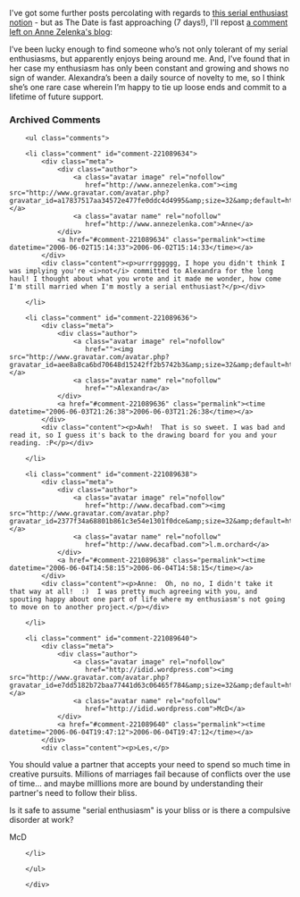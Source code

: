  <p>I've got some further posts percolating with regards to <a href="http://decafbad.com/blog/2006/05/26/confessions-of-a-serial-enthusiast">this serial enthusiast notion</a> - but as The Date is fast approaching (7 days!), I'll repost <a href="http://www.annezelenka.com/2006/06/serial-enthusiasms-and-enduring-passions#comment-435">a comment left on Anne Zelenka's blog</a>:</p>
 <p>I&#8217;ve been lucky enough to find someone who&#8217;s not only tolerant of my serial enthusiasms, but apparently enjoys being around me. And, I&#8217;ve found that in her case my enthusiasm has only been constant and growing and shows no sign of wander. Alexandra&#8217;s been a daily source of novelty to me, so I think she&#8217;s one rare case wherein I&#8217;m happy to tie up loose ends and commit to a lifetime of future support.</p>

<div id="comments" class="comments archived-comments">
            <h3>Archived Comments</h3>
            
        <ul class="comments">
            
        <li class="comment" id="comment-221089634">
            <div class="meta">
                <div class="author">
                    <a class="avatar image" rel="nofollow" 
                       href="http://www.annezelenka.com"><img src="http://www.gravatar.com/avatar.php?gravatar_id=a17837517aa34572e477fe0ddc4d4995&amp;size=32&amp;default=http://mediacdn.disqus.com/1320279820/images/noavatar32.png"/></a>
                    <a class="avatar name" rel="nofollow" 
                       href="http://www.annezelenka.com">Anne</a>
                </div>
                <a href="#comment-221089634" class="permalink"><time datetime="2006-06-02T15:14:33">2006-06-02T15:14:33</time></a>
            </div>
            <div class="content"><p>urrrgggggg, I hope you didn't think I was implying you're <i>not</i> committed to Alexandra for the long haul! I thought about what you wrote and it made me wonder, how come I'm still married when I'm mostly a serial enthusiast?</p></div>
            
        </li>
    
        <li class="comment" id="comment-221089636">
            <div class="meta">
                <div class="author">
                    <a class="avatar image" rel="nofollow" 
                       href=""><img src="http://www.gravatar.com/avatar.php?gravatar_id=aee8a8ca6bd70648d15242ff2b5742b3&amp;size=32&amp;default=http://mediacdn.disqus.com/1320279820/images/noavatar32.png"/></a>
                    <a class="avatar name" rel="nofollow" 
                       href="">Alexandra</a>
                </div>
                <a href="#comment-221089636" class="permalink"><time datetime="2006-06-03T21:26:38">2006-06-03T21:26:38</time></a>
            </div>
            <div class="content"><p>Awh!  That is so sweet. I was bad and read it, so I guess it's back to the drawing board for you and your reading. :P</p></div>
            
        </li>
    
        <li class="comment" id="comment-221089638">
            <div class="meta">
                <div class="author">
                    <a class="avatar image" rel="nofollow" 
                       href="http://www.decafbad.com"><img src="http://www.gravatar.com/avatar.php?gravatar_id=2377f34a68801b861c3e54e1301f0dce&amp;size=32&amp;default=http://mediacdn.disqus.com/1320279820/images/noavatar32.png"/></a>
                    <a class="avatar name" rel="nofollow" 
                       href="http://www.decafbad.com">l.m.orchard</a>
                </div>
                <a href="#comment-221089638" class="permalink"><time datetime="2006-06-04T14:58:15">2006-06-04T14:58:15</time></a>
            </div>
            <div class="content"><p>Anne:  Oh, no no, I didn't take it that way at all!  :)  I was pretty much agreeing with you, and spouting happy about one part of life where my enthusiasm's not going to move on to another project.</p></div>
            
        </li>
    
        <li class="comment" id="comment-221089640">
            <div class="meta">
                <div class="author">
                    <a class="avatar image" rel="nofollow" 
                       href="http://idid.wordpress.com"><img src="http://www.gravatar.com/avatar.php?gravatar_id=e7dd5182b72baa77441d63c06465f784&amp;size=32&amp;default=http://mediacdn.disqus.com/1320279820/images/noavatar32.png"/></a>
                    <a class="avatar name" rel="nofollow" 
                       href="http://idid.wordpress.com">McD</a>
                </div>
                <a href="#comment-221089640" class="permalink"><time datetime="2006-06-04T19:47:12">2006-06-04T19:47:12</time></a>
            </div>
            <div class="content"><p>Les,</p>

<p>You should value a partner that accepts your need to spend so much time in creative pursuits. Millions of marriages fail because of conflicts over the use of time... and maybe milllions more are bound by understanding their partner's need to follow their bliss.</p>

<p>Is it safe to assume "serial enthusiasm" is your bliss or is there a compulsive disorder at work?</p>

<p>McD</p></div>
            
        </li>
    
        </ul>
    
        </div>
    